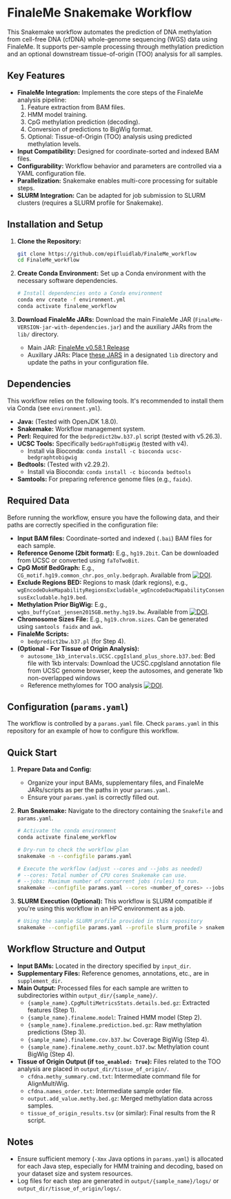 # FinaleMe Snakemake Workflow

This Snakemake workflow automates the prediction of DNA methylation from cell-free DNA (cfDNA) whole-genome sequencing (WGS) data using FinaleMe. It supports per-sample processing through methylation prediction and an optional downstream tissue-of-origin (TOO) analysis for all samples.

## Key Features

*   **FinaleMe Integration:** Implements the core steps of the FinaleMe analysis pipeline:
    1.  Feature extraction from BAM files.
    2.  HMM model training.
    3.  CpG methylation prediction (decoding).
    4.  Conversion of predictions to BigWig format.
    5.  Optional: Tissue-of-Origin (TOO) analysis using predicted methylation levels.
*   **Input Compatibility:** Designed for coordinate-sorted and indexed BAM files.
*   **Configurability:** Workflow behavior and parameters are controlled via a YAML configuration file.
*   **Parallelization:** Snakemake enables multi-core processing for suitable steps.
*   **SLURM Integration:** Can be adapted for job submission to SLURM clusters (requires a SLURM profile for Snakemake).

## Installation and Setup

1.  **Clone the Repository:**
    ```bash
    git clone https://github.com/epifluidlab/FinaleMe_workflow
    cd FinaleMe_workflow
    ```

2.  **Create Conda Environment:**
    Set up a Conda environment with the necessary software dependencies.
    ```bash
    # Install dependencies onto a Conda environment
    conda env create -f environment.yml
    conda activate finaleme_workflow
    ```

3.  **Download FinaleMe JARs:**
    Download the main FinaleMe JAR (`FinaleMe-VERSION-jar-with-dependencies.jar`) and the auxiliary JARs from the `lib/` directory.
    *   Main JAR: [FinaleMe v0.58.1 Release](https://github.com/epifluidlab/FinaleMe/releases/tag/v.0.58.1)
    *   Auxillary JARs: Place [these JARS](https://github.com/epifluidlab/FinaleMe/tree/main/lib) in a designated `lib` directory and update the paths in your configuration file.

## Dependencies

This workflow relies on the following tools. It's recommended to install them via Conda (see `environment.yml`).

*   **Java:** (Tested with OpenJDK 1.8.0).
*   **Snakemake:** Workflow management system.
*   **Perl:** Required for the `bedpredict2bw.b37.pl` script (tested with v5.26.3).
*   **UCSC Tools:** Specifically `bedGraphToBigWig` (tested with v4).
    *   Install via Bioconda: `conda install -c bioconda ucsc-bedgraphtobigwig`
*   **Bedtools:** (Tested with v2.29.2).
    *   Install via Bioconda: `conda install -c bioconda bedtools`
*   **Samtools:** For preparing reference genome files (e.g., `faidx`).

## Required Data

Before running the workflow, ensure you have the following data, and their paths are correctly specified in the configuration file:

*   **Input BAM files:** Coordinate-sorted and indexed (`.bai`) BAM files for each sample.
*   **Reference Genome (2bit format):** E.g., `hg19.2bit`. Can be downloaded from UCSC or converted using `faToTwoBit`.
*   **CpG Motif BedGraph:** E.g., `CG_motif.hg19.common_chr.pos_only.bedgraph`. Available from [![DOI](https://zenodo.org/badge/DOI/10.5281/zenodo.7779198.svg)](https://doi.org/10.5281/zenodo.7779198).
*   **Exclude Regions BED:** Regions to mask (dark regions), e.g., `wgEncodeDukeMapabilityRegionsExcludable_wgEncodeDacMapabilityConsensusExcludable.hg19.bed`.
*   **Methylation Prior BigWig:** E.g., `wgbs_buffyCoat_jensen2015GB.methy.hg19.bw`. Available from [![DOI](https://zenodo.org/badge/DOI/10.5281/zenodo.7779198.svg)](https://doi.org/10.5281/zenodo.7779198).
*   **Chromosome Sizes File:** E.g., `hg19.chrom.sizes`. Can be generated using `samtools faidx` and `awk`.
*   **FinaleMe Scripts:**
    *   `bedpredict2bw.b37.pl` (for Step 4).
    <!-- *   `TissueOfOriginExampleScript.R` (for Step 5, if enabled). -->
*   **(Optional - For Tissue of Origin Analysis):**
    *   `autosome_1kb_intervals.UCSC.cpgIsland_plus_shore.b37.bed`: Bed file with 1kb intervals: Download the UCSC.cpgIsland annotation file from UCSC genome browser, keep the autosomes, and generate 1kb non-overlapped windows
    *   Reference methylomes for TOO analysis [![DOI](https://zenodo.org/badge/DOI/10.5281/zenodo.14013719.svg)](https://doi.org/10.5281/zenodo.14013719).

## Configuration (`params.yaml`)

The workflow is controlled by a `params.yaml` file. Check `params.yaml` in this repository for an example of how to configure this workflow. 

## Quick Start

1.  **Prepare Data and Config:**
    *   Organize your input BAMs, supplementary files, and FinaleMe JARs/scripts as per the paths in your `params.yaml`.
    *   Ensure your `params.yaml` is correctly filled out.

2.  **Run Snakemake:**
    Navigate to the directory containing the `Snakefile` and `params.yaml`.
    ```bash
    # Activate the conda environment
    conda activate finaleme_workflow

    # Dry-run to check the workflow plan
    snakemake -n --configfile params.yaml

    # Execute the workflow (adjust --cores and --jobs as needed)
    # --cores: Total number of CPU cores Snakemake can use.
    # --jobs: Maximum number of concurrent jobs (rules) to run.
    snakemake --configfile params.yaml --cores <number_of_cores> --jobs <number_of_jobs>
    ```

3.  **SLURM Execution (Optional):**
    This workflow is SLURM compatible if you're using this workflow in an HPC environment as a job.
    ```bash
    # Using the sample SLURM profile provided in this repository
    snakemake --configfile params.yaml --profile slurm_profile > snakemake.log 2>&1 &
    ```
## Workflow Structure and Output

*   **Input BAMs:** Located in the directory specified by `input_dir`.
*   **Supplementary Files:** Reference genomes, annotations, etc., are in `supplement_dir`.
*   **Main Output:** Processed files for each sample are written to subdirectories within `output_dir/{sample_name}/`.
    *   `{sample_name}.CpgMultiMetricsStats.details.bed.gz`: Extracted features (Step 1).
    *   `{sample_name}.finaleme.model`: Trained HMM model (Step 2).
    *   `{sample_name}.finaleme.prediction.bed.gz`: Raw methylation predictions (Step 3).
    *   `{sample_name}.finaleme.cov.b37.bw`: Coverage BigWig (Step 4).
    *   `{sample_name}.finaleme.methy_count.b37.bw`: Methylation count BigWig (Step 4).
*   **Tissue of Origin Output (if `too_enabled: True`):**
    Files related to the TOO analysis are placed in `output_dir/tissue_of_origin/`.
    *   `cfdna.methy_summary.cmd.txt`: Intermediate command file for AlignMultiWig.
    *   `cfdna.names_order.txt`: Intermediate sample order file.
    *   `output.add_value.methy.bed.gz`: Merged methylation data across samples.
    *   `tissue_of_origin_results.tsv` (or similar): Final results from the R script.

## Notes

*   Ensure sufficient memory (`-Xmx` Java options in `params.yaml`) is allocated for each Java step, especially for HMM training and decoding, based on your dataset size and system resources.
*   Log files for each step are generated in `output/{sample_name}/logs/` or `output_dir/tissue_of_origin/logs/`.
